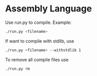 # Assembly Language

Use run.py to compile. Example:

```bash
./run.py <filename>
```

If want to compile with stdlib, use
```bash
./run.py <filename> --withstdlib 1
```

To remove all compile files use
```bash
./run.py rm
```
